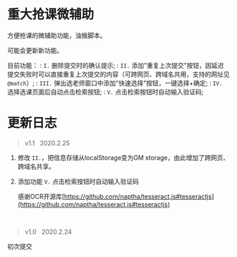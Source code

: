 <!-- 空格 &nbsp; 换行 &emsp; -->
# 重大抢课微辅助
方便抢课的微辅助功能，油猴脚本。

可能会更新新功能。

目前功能：
: `I.` 删除提交时的确认提示; 
: `II.` 添加"重复上次提交"按钮，因延迟提交失败时可以直接重复上次提交的内容（可跨网页、跨域名共用，支持的网址见 `@match`）; 
: `III.` 弹出选老师窗口中添加"快速选择"按钮，一键选择+确定; 
: `IV.` 选择选课页面后自动点击检索按钮;
: `V.` 点击检索按钮时自动输入验证码;

# 更新日志 
> v1.1 &nbsp; 2020.2.25

1. 修改 `II.`，把信息存储从localStorage变为GM storage，由此增加了跨网页、跨域名共享。

2. 添加功能 `V.` 点击检索按钮时自动输入验证码

    感谢OCR开源库[https://github.com/naptha/tesseract.js#tesseractjs](https://github.com/naptha/tesseract.js#tesseractjs)

&emsp;

> v1.0 &nbsp; 2020.2.24

初次提交
